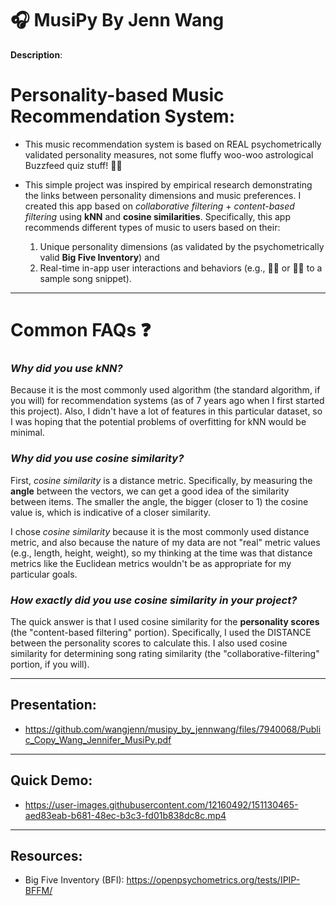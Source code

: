 # 🎧 MusiPy By Jenn Wang
**Description**: 


# Personality-based Music Recommendation System: 
- This music recommendation system is based on REAL psychometrically validated personality measures, not some fluffy woo-woo astrological Buzzfeed quiz stuff! 🔮🤓

- This simple project was inspired by empirical research demonstrating the links between personality dimensions and music preferences. I created this app based on _collaborative filtering_ + _content-based filtering_ using **kNN** and **cosine similarities**. Specifically, this app recommends different types of music to users based on their: 
  1) Unique personality dimensions (as validated by the psychometrically valid **Big Five Inventory**) and
  2) Real-time in-app user interactions and behaviors (e.g., 👍🏻 or 👎🏻 to a sample song snippet).

----------------------------------------------------------------------------------------
# **Common FAQs** ❓
### *Why did you use kNN?*

  Because it is the most commonly used algorithm (the standard algorithm, if you will) for recommendation systems (as of 7 years ago when I first started this project). Also, I didn't have a lot of features in this particular dataset, so I was hoping that the potential problems of overfitting for kNN would be minimal. 

### *Why did you use cosine similarity?*
  
  First, *cosine similarity* is a distance metric. Specifically, by measuring the **angle** between the vectors, we can get a good idea of the similarity between items. The smaller the angle, the bigger (closer to 1) the cosine value is, which is indicative of a closer similarity.
  
  I chose *cosine similarity* because it is the most commonly used distance metric, and also because the nature of my data are not "real" metric values (e.g., length, height, weight), so my thinking at the time was that distance metrics like the Euclidean metrics wouldn't be as appropriate for my particular goals. 

### *How exactly did you use cosine similarity in your project?*

  The quick answer is that I used cosine similarity for the **personality scores** (the "content-based filtering" portion). Specifically, I used the DISTANCE between the personality scores to calculate this. I also used cosine similarity for determining song rating similarity (the "collaborative-filtering" portion, if you will).

--------------------------------------------------------------------------------------------------------------------------------------------------------------------------------------------------------
## **Presentation**: 

- https://github.com/wangjenn/musipy_by_jennwang/files/7940068/Public_Copy_Wang_Jennifer_MusiPy.pdf


--------------------------------------------------------------------------------------------------------------------------------------------------------------------------------------------------------
## Quick Demo: 
- https://user-images.githubusercontent.com/12160492/151130465-aed83eab-b681-48ec-b3c3-fd01b838dc8c.mp4


--------------------------------------------------------------------------------------------------------------------------------------------------------------------------------------------------------
## Resources: 
- Big Five Inventory (BFI): https://openpsychometrics.org/tests/IPIP-BFFM/
